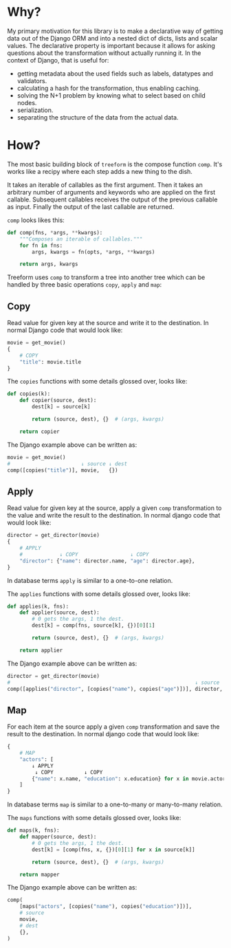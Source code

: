 # Why?

My primary motivation for this library is to make a declarative way of getting data out of the Django ORM and into a nested dict of dicts, lists and scalar values. The declarative property is important because it allows for asking questions about the transformation without actually running it. In the context of Django, that is useful for:

- getting metadata about the used fields such as labels, datatypes and validators.
- calculating a hash for the transformation, thus enabling caching.
- solving the N+1 problem by knowing what to select based on child nodes.
- serialization.
- separating the structure of the data from the actual data.

# How?

The most basic building block of `treeform` is the compose function `comp`. It's works like a recipy where each step adds a new thing to the dish.

It takes an iterable of callables as the first argument. Then it takes an arbitrary number of arguments and keywords who are applied on the first callable. Subsequent callables receives the output of the previous callable as input. Finally the output of the last callable are returned.

`comp` looks likes this:

```python
def comp(fns, *args, **kwargs):
    """Composes an iterable of callables."""
    for fn in fns:
        args, kwargs = fn(opts, *args, **kwargs)

    return args, kwargs
```

Treeform uses `comp` to transform a tree into another tree which can be handled by three basic operations `copy`, `apply` and `map`:

## Copy

Read value for given key at the source and write it to the destination. In normal Django code that would look like:

```python
movie = get_movie()
{
    # COPY
    "title": movie.title
}
```

The `copies` functions with some details glossed over, looks like:

```python
def copies(k):
    def copier(source, dest):
        dest[k] = source[k]

        return (source, dest), {}  # (args, kwargs)

    return copier
```

The Django example above can be written as:

```python
movie = get_movie()
#                       ↓ source ↓ dest
comp([copies("title")], movie,   {})
```

## Apply

Read value for given key at the source, apply a given `comp` transformation to the value and write the result to the destination. In normal django code that would look like:

```python
director = get_director(movie)
{
    # APPLY
    #            ↓ COPY                 ↓ COPY
    "director": {"name": director.name, "age": director.age},
}
```

In database terms `apply` is similar to a one-to-one relation.

The `applies` functions with some details glossed over, looks like:

```python
def applies(k, fns):
    def applier(source, dest):
        # 0 gets the args, 1 the dest.
        dest[k] = comp(fns, source[k], {})[0][1]

        return (source, dest), {}  # (args, kwargs)

    return applier
```

The Django example above can be written as:

```python
director = get_director(movie)
#                                                            ↓ source   ↓ dest
comp([applies("director", [copies("name"), copies("age")])], director,  {})
```

## Map

For each item at the source apply a given `comp` transformation and save the result to the destination. In normal django code that would look like:

```python
{
    # MAP
    "actors": [
        ↓ APPLY
         ↓ COPY          ↓ COPY                   
        {"name": x.name, "education": x.education} for x in movie.actors.all()
    ]
}
```

In database terms `map` is similar to a one-to-many or many-to-many relation.

The `maps` functions with some details glossed over, looks like:

```python
def maps(k, fns):
    def mapper(source, dest):
        # 0 gets the args, 1 the dest.
        dest[k] = [comp(fns, x, {})[0][1] for x in source[k]]

        return (source, dest), {}  # (args, kwargs)

    return mapper
```

The Django example above can be written as:

```python
comp(
    [maps("actors", [copies("name"), copies("education")])],
    # source
    movie,
    # dest
    {},
)
```
